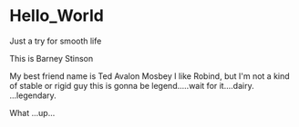 # Hello_World
Just a try for smooth life

This is Barney Stinson

My best friend name is Ted Avalon Mosbey
I like Robind, but I'm not a kind of stable or rigid guy
this is gonna be legend.....wait for it....dairy. ...legendary.


What ...up...
